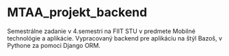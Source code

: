 # MTAA_projekt_backend
 
Semestrálne zadanie v 4.semestri na FIIT STU v predmete Mobilné technológie a aplikácie.
Vypracovaný backend pre aplikáciu na štýl Bazoš, v Pythone za pomoci Django ORM.
